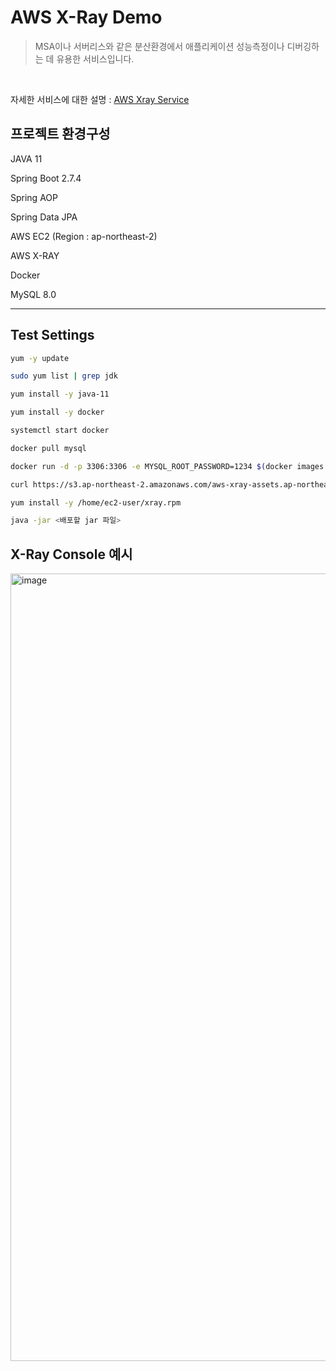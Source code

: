 # AWS X-Ray Demo

> MSA이나 서버리스와 같은 분산환경에서 애플리케이션 성능측정이나 디버깅하는 데 유용한 서비스입니다.

<br>

자세한 서비스에 대한 설명 : [AWS Xray Service](https://aws.amazon.com/ko/xray/)


## 프로젝트 환경구성
JAVA 11 <p>
Spring Boot 2.7.4 <p>
Spring AOP <p>
Spring Data JPA <p>
AWS EC2 (Region : ap-northeast-2) <p>
AWS X-RAY <p>
Docker <p>
MySQL 8.0 <p>

---
## Test Settings

```bash
yum -y update

sudo yum list | grep jdk

yum install -y java-11

yum install -y docker

systemctl start docker

docker pull mysql

docker run -d -p 3306:3306 -e MYSQL_ROOT_PASSWORD=1234 $(docker images | grep -v awk | awk '/mysql/ {print $3}')

curl https://s3.ap-northeast-2.amazonaws.com/aws-xray-assets.ap-northeast-2/xray-daemon/aws-xray-daemon-3.x.rpm -o /home/ec2-user/xray.rpm

yum install -y /home/ec2-user/xray.rpm

java -jar <배포할 jar 파일>
```

## X-Ray Console 예시
<img width="1260" alt="image" src="https://user-images.githubusercontent.com/82758364/194591284-5983441c-24fa-4e96-8fbd-81873114c5d0.png">
